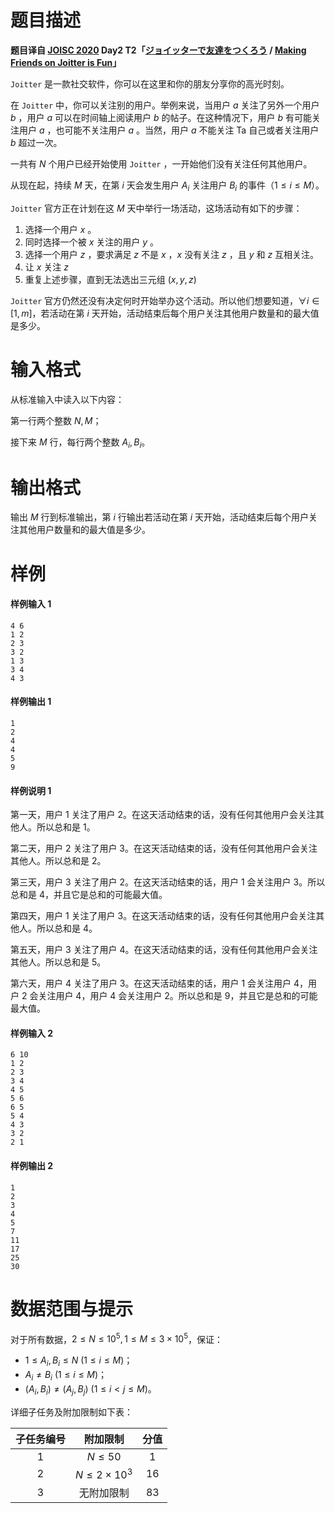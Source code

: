 
# 题目描述

**题目译自 [JOISC 2020](https://www.ioi-jp.org/camp/2020/2020-sp-tasks/index.html) Day2 T2「[ジョイッターで友達をつくろう](https://www.ioi-jp.org/camp/2020/2020-sp-tasks/day2/joitter2.pdf) / [Making Friends on Joitter is Fun](https://www.ioi-jp.org/camp/2020/2020-sp-tasks/day2/joitter2-en.pdf)」**

$\texttt{Joitter}$ 是一款社交软件，你可以在这里和你的朋友分享你的高光时刻。

在 $\texttt{Joitter}$ 中，你可以关注别的用户。举例来说，当用户 $a$ 关注了另外一个用户 $b$ ，用户 $a$ 可以在时间轴上阅读用户 $b$ 的帖子。在这种情况下，用户 $b$ 有可能关注用户 $a$ ，也可能不关注用户 $a$ 。当然，用户 $a$ 不能关注 Ta 自己或者关注用户 $b$ 超过一次。

一共有 $N$ 个用户已经开始使用 $\texttt{Joitter}$ ，一开始他们没有关注任何其他用户。

从现在起，持续 $M$ 天，在第 $i$ 天会发生用户 $A_i$ 关注用户 $B_i$ 的事件（$1 \le i \le M$）。

$\texttt{Joitter}$ 官方正在计划在这 $M$ 天中举行一场活动，这场活动有如下的步骤：

1. 选择一个用户 $x$ 。
2. 同时选择一个被 $x$ 关注的用户 $y$ 。
3. 选择一个用户 $z$ ，要求满足 $z$ 不是 $x$ ，$x$ 没有关注 $z$ ，且 $y$ 和 $z$ 互相关注。
4. 让 $x$ 关注 $z$
5. 重复上述步骤，直到无法选出三元组 $(x,y,z)$

$\texttt{Joitter}$ 官方仍然还没有决定何时开始举办这个活动。所以他们想要知道，$\forall i \in [1,m]$，若活动在第 $i$ 天开始，活动结束后每个用户关注其他用户数量和的最大值是多少。

# 输入格式

从标准输入中读入以下内容：

第一行两个整数 $N,M$；

接下来 $M$ 行，每行两个整数 $A_i,B_i$。

# 输出格式

输出 $M$ 行到标准输出，第 $i$ 行输出若活动在第 $i$ 天开始，活动结束后每个用户关注其他用户数量和的最大值是多少。

# 样例

#### 样例输入 1
```plain
4 6
1 2
2 3
3 2
1 3
3 4
4 3
```
#### 样例输出 1
```plain
1
2
4
4
5
9
```
#### 样例说明 1

第一天，用户 $1$ 关注了用户 $2$。在这天活动结束的话，没有任何其他用户会关注其他人。所以总和是 $1$。

第二天，用户 $2$ 关注了用户 $3$。在这天活动结束的话，没有任何其他用户会关注其他人。所以总和是 $2$。

第三天，用户 $3$ 关注了用户 $2$。在这天活动结束的话，用户 $1$ 会关注用户 $3$。所以总和是 $4$，并且它是总和的可能最大值。

第四天，用户 $1$ 关注了用户 $3$。在这天活动结束的话，没有任何其他用户会关注其他人。所以总和是 $4$。

第五天，用户 $3$ 关注了用户 $4$。在这天活动结束的话，没有任何其他用户会关注其他人。所以总和是 $5$。

第六天，用户 $4$ 关注了用户 $3$。在这天活动结束的话，用户 $1$ 会关注用户 $4$，用户 $2$ 会关注用户 $4$，用户 $4$ 会关注用户 $2$。所以总和是 $9$，并且它是总和的可能最大值。

#### 样例输入 2
```plain
6 10
1 2
2 3
3 4
4 5
5 6
6 5
5 4
4 3
3 2
2 1
```
#### 样例输出 2
```plain
1
2
3
4
5
7
11
17
25
30
```

# 数据范围与提示

对于所有数据，$2\le N\le 10^5,1\le M\le 3\times 10^5$，保证：
- $1\le A_i,B_i\le N\ (1\le i\le M)$；
- $A_i\neq B_i\ (1\le i\le M)$；
- $(A_i,B_i)\neq (A_j,B_j)\ (1\le i\lt j\le M)$。

详细子任务及附加限制如下表：

| 子任务编号 |      附加限制       | 分值 |
| :--------: | :-----------------: | :--: |
|    $1$     |      $N\le 50$      | $1$  |
|    $2$     | $N\le 2\times 10^3$ | $16$ |
|    $3$     |     无附加限制      | $83$ |



